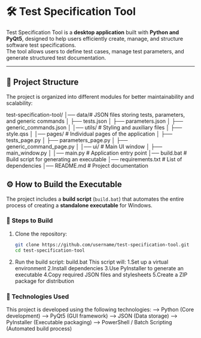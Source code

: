 # 🛠 Test Specification Tool

Test Specification Tool is a **desktop application** built with **Python and PyQt5**, designed to help users efficiently create, manage, and structure software test specifications.  
The tool allows users to define test cases, manage test parameters, and generate structured test documentation.

---

## 📂 Project Structure

The project is organized into different modules for better maintainability and scalability:

test-specification-tool/ 
│── data/# JSON files storing tests, parameters, and generic commands │ 
    ├── tests.json │ 
    ├── parameters.json │ 
    ├── generic_commands.json │ 
│── utils/ # Styling and auxiliary files │ 
    ├── style.qss │ 
│── pages/ # Individual pages of the application │ 
    ├── tests_page.py │ 
    ├── parameters_page.py │ 
    ├── generic_command_page.py │ 
│── ui/ # Main UI window │ 
    ├── main_window.py │ 
│── main.py # Application entry point 
│── build.bat # Build script for generating an executable 
│── requirements.txt # List of dependencies 
│── README.md # Project documentation
## ⚙️ **How to Build the Executable**

The project includes a **build script** (`build.bat`) that automates the entire process of creating a **standalone executable** for Windows.

### 🔹 **Steps to Build**
1. Clone the repository:
   ```sh
   git clone https://github.com/username/test-specification-tool.git
   cd test-specification-tool
2. Run the build script:
   build.bat
   This script will:
     1.Set up a virtual environment
     2.Install dependencies
     3.Use PyInstaller to generate an executable
     4.Copy required JSON files and stylesheets
     5.Create a ZIP package for distribution
### 🚀 Technologies Used
This project is developed using the following technologies:
--> Python (Core development)
--> PyQt5 (GUI framework)
--> JSON (Data storage)
--> PyInstaller (Executable packaging)
--> PowerShell / Batch Scripting (Automated build process)